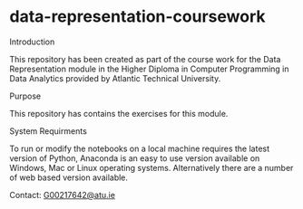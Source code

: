 # data-representation-coursework

Introduction

This repository has been created as part of the course work for the Data Representation module in the Higher Diploma in Computer Programming in Data Analytics provided by Atlantic Technical University.

Purpose

This repository has contains the exercises for this module.

System Requirments

To run or modify the notebooks on a local machine requires the latest version of Python, Anaconda is an easy to use version available on Windows, Mac or Linux operating systems. Alternatively there are a number of web based version available.

Contact:
G00217642@atu.ie